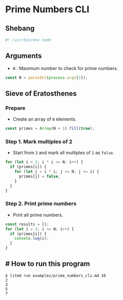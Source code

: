 # Prime Numbers CLI

## Shebang

```js
#! /usr/bin/env node
```

## Arguments

- `N` : Maximum number to check for prime numbers.

```js
const N = parseInt(process.argv[1]);
```

## Sieve of Eratosthenes

### Prepare

- Create an array of `N` elements.

```js
const primes = Array(N + 1).fill(true);
```

### Step 1. Mark multiples of 2

- Start from `2` and mark all multiples of `2` as `false`.

```js
for (let i = 2; i * i <= N; i++) {
  if (primes[i]) {
    for (let j = i * i; j <= N; j += i) {
      primes[j] = false;
    }
  }
}
```

### Step 2. Print prime numbers

- Print all prime numbers.

```js
const results = [];
for (let i = 2; i <= N; i++) {
  if (primes[i]) {
    console.log(i);
  }
}
```

## # How to run this program

```shell
$ litmd run examples/prime_numbers_cli.md 10
2
3
5
7
```
